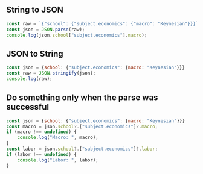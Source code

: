 ## String to JSON

```js
const raw = `{"school": {"subject.economics": {"macro": "Keynesian"}}}`;
const json = JSON.parse(raw);
console.log(json.school["subject.economics"].macro);
```

## JSON to String

```js
const json = {school: {"subject.economics": {macro: "Keynesian"}}}
const raw = JSON.stringify(json);
console.log(raw);
```

## Do something only when the parse was successful

```js
const json = {school: {"subject.economics": {macro: "Keynesian"}}}
const macro = json.school?.["subject.economics"]?.macro;
if (macro !== undefined) {
    console.log("Macro: ", macro);
}
const labor = json.school?.["subject.economics"]?.labor;
if (labor !== undefined) {
    console.log("Labor: ", labor);
}
```
